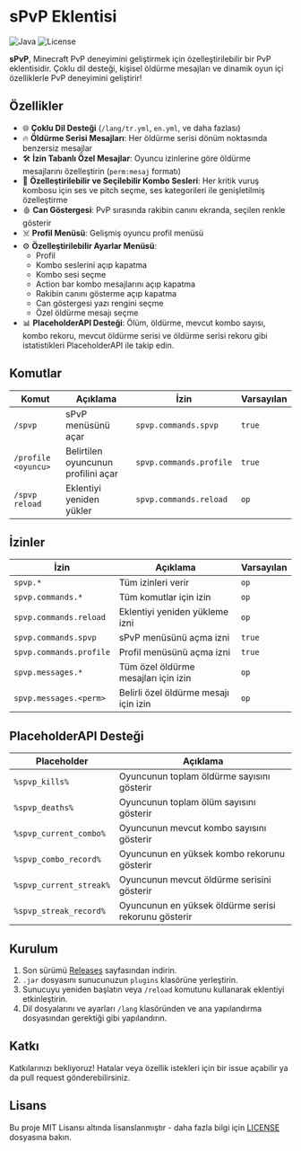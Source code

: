 # sPvP Eklentisi

![Java](https://img.shields.io/badge/Java-8+-brightgreen)
![License](https://img.shields.io/badge/License-MIT-blue)

**sPvP**, Minecraft PvP deneyimini geliştirmek için özelleştirilebilir bir PvP eklentisidir. Çoklu dil desteği, kişisel öldürme mesajları ve dinamik oyun içi özelliklerle PvP deneyimini geliştirir!

## Özellikler

- 🌐 **Çoklu Dil Desteği** (`/lang/tr.yml`, `en.yml`, ve daha fazlası)
- 🔥 **Öldürme Serisi Mesajları**: Her öldürme serisi dönüm noktasında benzersiz mesajlar
- 🛠 **İzin Tabanlı Özel Mesajlar**: Oyuncu izinlerine göre öldürme mesajlarını özelleştirin (`perm:mesaj` formatı)
- 🎵 **Özelleştirilebilir ve Seçilebilir Kombo Sesleri**: Her kritik vuruş kombosu için ses ve pitch seçme, ses kategorileri ile genişletilmiş özelleştirme
- 🩸 **Can Göstergesi**: PvP sırasında rakibin canını ekranda, seçilen renkle gösterir
- ☠️ **Profil Menüsü**: Gelişmiş oyuncu profil menüsü
- ⚙️ **Özelleştirilebilir Ayarlar Menüsü**:
  - Profil
  - Kombo seslerini açıp kapatma
  - Kombo sesi seçme
  - Action bar kombo mesajlarını açıp kapatma
  - Rakibin canını gösterme açıp kapatma
  - Can göstergesi yazı rengini seçme
  - Özel öldürme mesajı seçme
- 📊 **PlaceholderAPI Desteği**: Ölüm, öldürme, mevcut kombo sayısı, kombo rekoru, mevcut öldürme serisi ve öldürme serisi rekoru gibi istatistikleri PlaceholderAPI ile takip edin.

## Komutlar

| Komut               | Açıklama                            | İzin                    | Varsayılan |
|---------------------|-------------------------------------|-------------------------|------------|
| `/spvp`             | sPvP menüsünü açar                  | `spvp.commands.spvp`    | `true`     |
| `/profile <oyuncu>` | Belirtilen oyuncunun profilini açar | `spvp.commands.profile` | `true`     |
| `/spvp reload`      | Eklentiyi yeniden yükler            | `spvp.commands.reload`  | `op`       |

## İzinler

| İzin                    | Açıklama                              | Varsayılan |
|-------------------------|---------------------------------------| ---------- |
| `spvp.*`                | Tüm izinleri verir                    | `op`       |
| `spvp.commands.*`       | Tüm komutlar için izin                | `op`       |
| `spvp.commands.reload`  | Eklentiyi yeniden yükleme izni        | `op`       |
| `spvp.commands.spvp`    | sPvP menüsünü açma izni               | `true`     |
| `spvp.commands.profile` | Profil menüsünü açma izni             | `true`     |
| `spvp.messages.*`       | Tüm özel öldürme mesajları için izin  | `op`     |
| `spvp.messages.<perm>`  | Belirli özel öldürme mesajı için izin | `op`     |

## PlaceholderAPI Desteği

| Placeholder               | Açıklama                                |
| ------------------------- | --------------------------------------- |
| `%spvp_kills%`            | Oyuncunun toplam öldürme sayısını gösterir |
| `%spvp_deaths%`           | Oyuncunun toplam ölüm sayısını gösterir   |
| `%spvp_current_combo%`    | Oyuncunun mevcut kombo sayısını gösterir  |
| `%spvp_combo_record%`     | Oyuncunun en yüksek kombo rekorunu gösterir |
| `%spvp_current_streak%`   | Oyuncunun mevcut öldürme serisini gösterir |
| `%spvp_streak_record%`    | Oyuncunun en yüksek öldürme serisi rekorunu gösterir |

## Kurulum

1. Son sürümü [Releases](https://github.com/username/sPvP/releases) sayfasından indirin.
2. `.jar` dosyasını sunucunuzun `plugins` klasörüne yerleştirin.
3. Sunucuyu yeniden başlatın veya `/reload` komutunu kullanarak eklentiyi etkinleştirin.
4. Dil dosyalarını ve ayarları `/lang` klasöründen ve ana yapılandırma dosyasından gerektiği gibi yapılandırın.

## Katkı

Katkılarınızı bekliyoruz! Hatalar veya özellik istekleri için bir issue açabilir ya da pull request gönderebilirsiniz.

## Lisans

Bu proje MIT Lisansı altında lisanslanmıştır - daha fazla bilgi için [LICENSE](LICENSE) dosyasına bakın.
